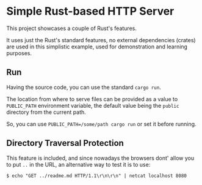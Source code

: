 # Simple Rust-based HTTP Server

This project showcases a couple of Rust's features.

It uses just the Rust's standard features, no external dependencies (crates) are used in this simplistic example, used for demonstration and learning purposes.

## Run

Having the source code, you can use the standard `cargo run`.

The location from where to serve files can be provided as a value to `PUBLIC_PATH` environment variable, the default value being the `public` directory from the current path.

So, you can use `PUBLIC_PATH=/some/path cargo run` or set it before running.

## Directory Traversal Protection

This feature is included, and since nowadays the browsers dont' allow you to put `..` in the URL, an alternative way to test it is to use:
```shell script
$ echo "GET ../readme.md HTTP/1.1\r\n\r\n" | netcat localhost 8080
```
